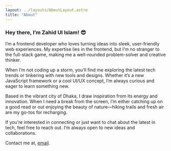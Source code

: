 ```yaml
---
layout: ../layouts/AboutLayout.astro
title: "About"
---
```


### Hey there, I’m Zahid Ul Islam! 😎

I’m a frontend developer who loves turning ideas into sleek, user-friendly web experiences. My expertise lies in the frontend, but I’m no stranger to the full-stack game, making me a well-rounded problem-solver and creative thinker.

When I’m not coding up a storm, you’ll find me exploring the latest tech trends or tinkering with new tools and designs. Whether it’s a new JavaScript framework or a cool UI/UX concept, I’m always curious and eager to learn something new.

Based in the vibrant city of Dhaka, I draw inspiration from its energy and innovation. When I need a break from the screen, I’m either catching up on a good read or out enjoying the beauty of nature—hiking trails and fresh air are my go-tos for recharging.

If you’re interested in connecting or just want to chat about the latest in tech, feel free to reach out. I’m always open to new ideas and collaborations.


Contact me at, [email](mailto:zahidtwt@gmail.com).
